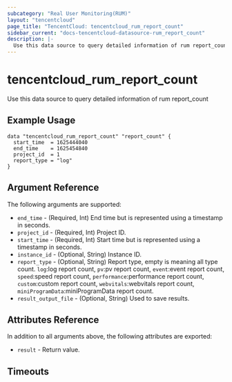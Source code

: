```yaml
---
subcategory: "Real User Monitoring(RUM)"
layout: "tencentcloud"
page_title: "TencentCloud: tencentcloud_rum_report_count"
sidebar_current: "docs-tencentcloud-datasource-rum_report_count"
description: |-
  Use this data source to query detailed information of rum report_count
---
```


# tencentcloud_rum_report_count

Use this data source to query detailed information of rum report_count

## Example Usage

```hcl
data "tencentcloud_rum_report_count" "report_count" {
  start_time  = 1625444040
  end_time    = 1625454840
  project_id  = 1
  report_type = "log"
}
```

## Argument Reference

The following arguments are supported:

* `end_time` - (Required, Int) End time but is represented using a timestamp in seconds.
* `project_id` - (Required, Int) Project ID.
* `start_time` - (Required, Int) Start time but is represented using a timestamp in seconds.
* `instance_id` - (Optional, String) Instance ID.
* `report_type` - (Optional, String) Report type, empty is meaning all type count. `log`:log report count, `pv`:pv report count, `event`:event report count, `speed`:speed report count, `performance`:performance report count, `custom`:custom report count, `webvitals`:webvitals report count, `miniProgramData`:miniProgramData report count.
* `result_output_file` - (Optional, String) Used to save results.

## Attributes Reference

In addition to all arguments above, the following attributes are exported:

* `result` - Return value.


## Timeouts

<no value>


